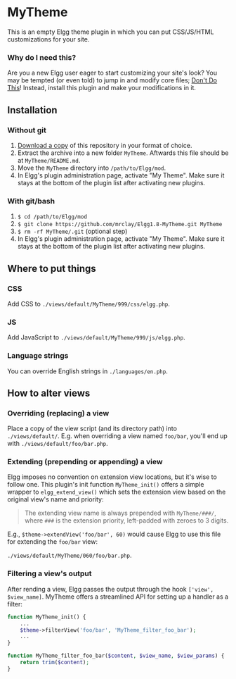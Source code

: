 # MyTheme

This is an empty Elgg theme plugin in which you can put CSS/JS/HTML customizations for your site.

### Why do I need this?

Are you a new Elgg user eager to start customizing your site's look? You may be tempted (or even told) to jump in and modify core files; [Don't Do This](http://docs.elgg.org/wiki/Dont_Modify_Core)! Instead, install this plugin and make your modifications in it.

## Installation

### Without git

1. [Download a copy](https://github.com/mrclay/Elgg1.8-MyTheme/downloads) of this repository in your format of choice.
2. Extract the archive into a new folder `MyTheme`. Aftwards this file should be at `MyTheme/README.md`.
3. Move the `MyTheme` directory into `/path/to/Elgg/mod`.
4. In Elgg's plugin administration page, activate "My Theme". Make sure it stays at the bottom of the plugin list after activating new plugins.

### With git/bash

1. `$ cd /path/to/Elgg/mod`
2. `$ git clone https://github.com/mrclay/Elgg1.8-MyTheme.git MyTheme`
3. `$ rm -rf MyTheme/.git` (optional step)
4. In Elgg's plugin administration page, activate "My Theme". Make sure it stays at the bottom of the plugin list after activating new plugins.

## Where to put things

### CSS

Add CSS to `./views/default/MyTheme/999/css/elgg.php`.

### JS

Add JavaScript to `./views/default/MyTheme/999/js/elgg.php`.

### Language strings

You can override English strings in `./languages/en.php`.

## How to alter views

### Overriding (replacing) a view

Place a copy of the view script (and its directory path) into `./views/default/`. E.g. when overriding a view named `foo/bar`, you'll end up with `./views/default/foo/bar.php`.

### Extending (prepending or appending) a view

Elgg imposes no convention on extension view locations, but it's wise to follow one. This plugin's init function `MyTheme_init()` offers a simple wrapper to `elgg_extend_view()` which sets the extension view based on the original view's name and priority:

> The extending view name is always prepended with `MyTheme/###/`, where `###` is the extension priority, left-padded with zeroes to 3 digits.

E.g., `$theme->extendView('foo/bar', 60)` would cause Elgg to use this file for extending the `foo/bar` view:

 `./views/default/MyTheme/060/foo/bar.php`.

### Filtering a view's output

After rending a view, Elgg passes the output through the hook `['view', $view_name]`. MyTheme offers a streamlined API for setting up a handler as a filter:

```php
function MyTheme_init() {
    ...
    $theme->filterView('foo/bar', 'MyTheme_filter_foo_bar');
    ...
}

function MyTheme_filter_foo_bar($content, $view_name, $view_params) {
	return trim($content);
}
```

